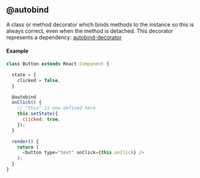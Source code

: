 ## @autobind

A class or method decorator which binds methods to the instance so this is always correct, even when the method is detached.
This decorator represents a dependency: [autobind-decorator](https://github.com/andreypopp/autobind-decorator)

#### Example

```js
class Button extends React.Component {

  state = {
    clicked = false,
  }

  @autobind
  onClick() {
    // "this" is now defined here
    this.setState({
      clicked: true,
    });
  }

  render() {
    return (
      <button type="text" onClick={this.onClick} />
    );
  }
}
```
